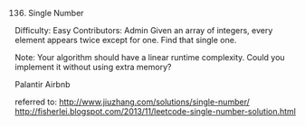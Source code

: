 136. Single Number

Difficulty: Easy
Contributors: Admin
Given an array of integers, every element appears twice except for one. Find that single one.

Note:
Your algorithm should have a linear runtime complexity. Could you implement it without using extra memory?

Palantir Airbnb


referred to: http://www.jiuzhang.com/solutions/single-number/
http://fisherlei.blogspot.com/2013/11/leetcode-single-number-solution.html

